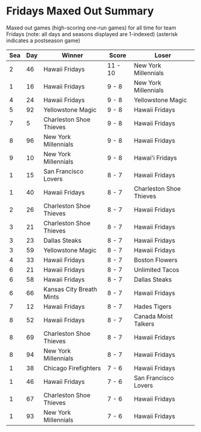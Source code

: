 # Fridays Maxed Out Summary



Maxed out games (high-scoring one-run games) for all time for team Fridays (note: all days and seasons displayed are 1-indexed) (asterisk indicates a postseason game)


| Sea | Day | Winner | Score | Loser | 
| ------ |------ |------ |------ |------ |
| 2 | 46 | Hawaii Fridays | 11 - 10 | New York Millennials | 
| 1 | 16 | Hawaii Fridays | 9 - 8 | New York Millennials | 
| 4 | 24 | Hawaii Fridays | 9 - 8 | Yellowstone Magic | 
| 5 | 92 | Yellowstone Magic | 9 - 8 | Hawaii Fridays | 
| 7 | 5 | Charleston Shoe Thieves | 9 - 8 | Hawaii Fridays | 
| 8 | 96 | New York Millennials | 9 - 8 | Hawaii Fridays | 
| 9 | 10 | New York Millennials | 9 - 8 | Hawai'i Fridays | 
| 1 | 15 | San Francisco Lovers | 8 - 7 | Hawaii Fridays | 
| 1 | 40 | Hawaii Fridays | 8 - 7 | Charleston Shoe Thieves | 
| 2 | 26 | Charleston Shoe Thieves | 8 - 7 | Hawaii Fridays | 
| 3 | 21 | Charleston Shoe Thieves | 8 - 7 | Hawaii Fridays | 
| 3 | 23 | Dallas Steaks | 8 - 7 | Hawaii Fridays | 
| 3 | 59 | Yellowstone Magic | 8 - 7 | Hawaii Fridays | 
| 4 | 33 | Hawaii Fridays | 8 - 7 | Boston Flowers | 
| 6 | 21 | Hawaii Fridays | 8 - 7 | Unlimited Tacos | 
| 6 | 58 | Hawaii Fridays | 8 - 7 | Dallas Steaks | 
| 6 | 66 | Kansas City Breath Mints | 8 - 7 | Hawaii Fridays | 
| 7 | 12 | Hawaii Fridays | 8 - 7 | Hades Tigers | 
| 8 | 52 | Hawaii Fridays | 8 - 7 | Canada Moist Talkers | 
| 8 | 69 | Charleston Shoe Thieves | 8 - 7 | Hawaii Fridays | 
| 8 | 94 | New York Millennials | 8 - 7 | Hawaii Fridays | 
| 1 | 38 | Chicago Firefighters | 7 - 6 | Hawaii Fridays | 
| 1 | 46 | Hawaii Fridays | 7 - 6 | San Francisco Lovers | 
| 1 | 67 | Charleston Shoe Thieves | 7 - 6 | Hawaii Fridays | 
| 1 | 93 | New York Millennials | 7 - 6 | Hawaii Fridays | 


